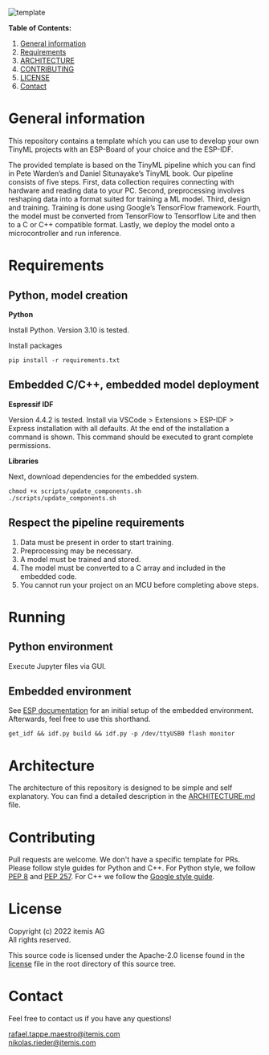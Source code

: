 ![template](https://github.com/itemis/tflite-esp-template/actions/workflows/cmake.yml/badge.svg)

**Table of Contents:**

1. [General information](#general-information)
1. [Requirements](#requirements)
1. [ARCHITECTURE](#architecture)
1. [CONTRIBUTING](#contributing)
1. [LICENSE](#license)
1. [Contact](#contact)

# General information

This repository contains a template which you can use to develop your own TinyML projects with an ESP-Board of your choice and the ESP-IDF. 

The provided template is based on the TinyML pipeline which you can find in Pete Warden’s and Daniel Situnayake’s TinyML book. Our pipeline consists of five steps. First, data collection requires connecting with hardware and reading data to your PC. Second, preprocessing involves reshaping data into a format suited for training a ML model. Third, design and training. Training is done using Google’s TensorFlow framework. Fourth, the model must be converted from TensorFlow to Tensorflow Lite and then to a C or C++ compatible format. Lastly, we deploy the model onto a microcontroller and run inference.

# Requirements

## Python, model creation

**Python**

Install Python. Version 3.10 is tested.

Install packages

    pip install -r requirements.txt

## Embedded C/C++, embedded model deployment

**Espressif IDF**

Version 4.4.2 is tested.
Install via VSCode > Extensions > ESP-IDF > Express installation with all defaults.
At the end of the installation a command is shown.
This command should be executed to grant complete permissions.

**Libraries**

Next, download dependencies for the embedded system.

    chmod +x scripts/update_components.sh
    ./scripts/update_components.sh

## Respect the pipeline requirements

1. Data must be present in order to start training.
2. Preprocessing may be necessary.
3. A model must be trained and stored.
4. The model must be converted to a C array and included in the embedded code.
5. You cannot run your project on an MCU before completing above steps.

# Running

## Python environment

Execute Jupyter files via GUI.

## Embedded environment

See [ESP documentation](https://docs.espressif.com/projects/esp-idf/en/v4.1/get-started/index.html) for an initial setup of the embedded environment.
Afterwards, feel free to use this shorthand.

    get_idf && idf.py build && idf.py -p /dev/ttyUSB0 flash monitor

# Architecture

The architecture of this repository is designed to be simple and self explanatory.
You can find a detailed description in the [ARCHITECTURE.md](ARCHITECTURE.md) file.

# Contributing

Pull requests are welcome.
We don't have a specific template for PRs.
Please follow style guides for Python and C++.
For Python style, we follow [PEP 8](https://peps.python.org/pep-0008/) and [PEP 257](https://peps.python.org/pep-0257/).
For C++ we follow the [Google style guide](https://google.github.io/styleguide/cppguide.html).

# License

Copyright (c) 2022 itemis AG<br>
All rights reserved.

This source code is licensed under the Apache-2.0 license found in the [license](LICENSE.md) file in the root directory of this source tree. 

# Contact

Feel free to contact us if you have any questions!

rafael.tappe.maestro@itemis.com<br>
nikolas.rieder@itemis.com
